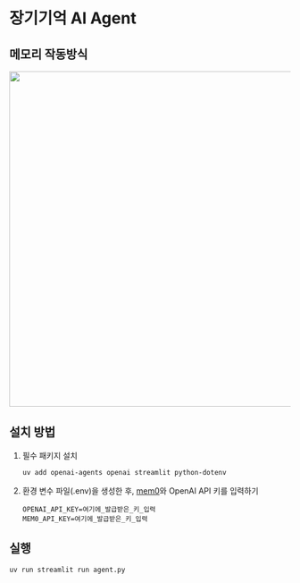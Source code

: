 


# 장기기억 AI Agent

## 메모리 작동방식
<img src="https://github.com/user-attachments/assets/8f32577d-2207-44e1-8cc3-93b820dd8654" width="600">

## 설치 방법

1. 필수 패키지 설치  
   ```bash
   uv add openai-agents openai streamlit python-dotenv 
   ```

2. 환경 변수 파일(.env)을 생성한 후, [mem0](https://mem0.ai/old-home)와 OpenAI API 키를 입력하기
   ```env
   OPENAI_API_KEY=여기에_발급받은_키_입력
   MEM0_API_KEY=여기에_발급받은_키_입력
   ```

## 실행

   ```bash
   uv run streamlit run agent.py
   ```



